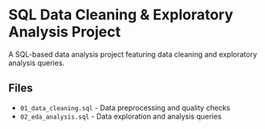 # SQL Data Cleaning & Exploratory Analysis Project

A SQL-based data analysis project featuring data cleaning and exploratory analysis queries.

## Files
- `01_data_cleaning.sql` - Data preprocessing and quality checks
- `02_eda_analysis.sql` - Data exploration and analysis queries

